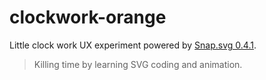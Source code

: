# clockwork-orange

Little clock work UX experiment powered by [Snap.svg 0.4.1](https://github.com/adobe-webplatform/Snap.svg).

> Killing time by learning SVG coding and animation. 
